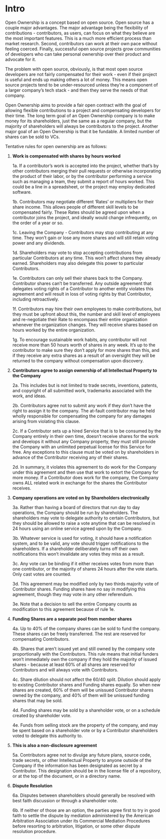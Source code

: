 # Intro

Open Ownership is a concept based on open source. Open source has a couple major advantages. The major advantage being the flexibility of contributions - contributors, as users, can focus on what they believe are the most important features. This is a much more efficient process than market research. Second, contributors can work at their own pace without feeling coerced. Finally, successful open source projects grow communities of developers who can take personal ownership over their product and advocate for it. 

The problem with open source, obviously, is that most open source developers are not fairly compensated for their work - even if their project is useful and ends up making others a lot of money. This means open source projects tend to be under-resourced unless they’re a component of a larger company’s tech stack - and then they serve the needs of that company. 

Open Ownership aims to provide a fair open contract with the goal of allowing flexible contributions to a project and compensating developers for their time. The long term goal of an Open Ownership company is to make money for its shareholders, just the same as a regular company, but the majority of shareholders will always be contributors to the project. Another major goal of an Open Ownership is that it be fundable. A limited number of shares can be sold to VCs. 

Tentative rules for open ownership are as follows:

1. **Work is compensated with shares by hours worked**

	1a. If a contributor’s work is accepted into the project, whether that’s by other contributors merging their pull requests or otherwise incorporating the product of their labor, or by the contributor performing a service such as managing a team, they submit a report of hours worked. This could be a line in a spreadsheet, or the project may employ dedicated software.

	1b. Contributors may negotiate different ‘Rates’ or multipliers for their share income. This allows people of different skill levels to be compensated fairly. These Rates should be agreed upon when a contributor joins the project, and ideally would change infrequently, on the order of a year or so.

	1c. Leaving the Company - Contributors may stop contributing at any time. They won’t gain or lose any more shares and will still retain voting power and any dividends.

	1d. Shareholders may vote to stop accepting contributions from particular Contributors at any time. This won’t affect shares they already earned. Shareholders may also delegate this power to particular Contributors.

	1e. Contributors can only sell their shares back to the Company. Contributor shares can’t be transferred. Any outside agreement that delegates voting rights of a Contributor to another entity violates this agreement and will result in loss of voting rights by that Contributor, including retroactively.

	1f. Contributors may hire their own employees to make contributions, but they must be upfront about this, the number and skill level of employees and re-negotiate their Rate to encompass their entire organization whenever the organization changes. They will receive shares based on hours worked by the entire organization.

	1g. To encourage sustainable work habits, any contributor will not receive more than 50 hours worth of shares in any week. It’s up to the contributor to make sure they don’t apply for more shares than this, and if they receive any extra shares as a result of an oversight they will be returned to the company without compensation upon discovery. 
 
2. **Contributors agree to assign ownership of all Intellectual Property to the Company**

	2a. This includes but is not limited to trade secrets, inventions, patents, and copyright of all submitted work, trademarks associated with the work, and ideas. 
 
	2b. Contributors agree not to submit any work if they don’t have the right to assign it to the company. The at-fault contributor may be held wholly responsible for compensating the company for any damages arising from violating this clause.

	2c. If a Contributor sets up a hired Service that is to be consumed by the Company entirely in their own time, doesn’t receive shares for the work and develops it without any Company property, they must still provide the Company with an unlimited perpetual license for this Service for free. Any exceptions to this clause must be voted on by shareholders in advance of the Contributor receiving any of their shares.

	2d. In summary, it violates this agreement to do work for the Company under this agreement and then use that work to extort the Company for more money. If a Contributor does work for the company, the Company owns ALL related work in exchange for the shares the Contributor receives.

3. **Company operations are voted on by Shareholders electronically**

	3a. Rather than having a board of directors that run day to day operations, the Company should be run by shareholders. The shareholders may vote to delegate authority to certain Contributors, but they should be allowed to raise a vote anytime that can be resolved in 24 hours using an online service agreed upon by the Company.

	3b. Whatever service is used for voting, it should have a notification system, and to be valid, any vote should trigger notifications to the shareholders. If a shareholder deliberately turns off their own notifications this won’t invalidate any votes they miss as a result.

	3c. Any vote can be binding if it either receives votes from more than one contributor, or the majority of shares 24 hours after the vote starts. Only cast votes are counted.

	3d. This agreement may be modified only by two thirds majority vote of Contributor shares. Funding shares have no say in modifying this agreement, though they may vote in any other referendum.

	3e. Note that a decision to sell the entire Company counts as modification to this agreement because of rule 1e.

4. **Funding Shares are a separate pool from member shares**

	4a. Up to 40% of the company shares can be sold to fund the company. These shares can be freely transferred. The rest are reserved for compensating Contributors.

	4b. Shares that aren’t issued yet and still owned by the company vote proportionally with the Contributors. This rule means that initial funders won’t immediately own the company if they hold the majority of issued shares - because at least 60% of all shares are reserved for Contributors and will always vote with Contributors. 

	4c. Share dilution should not affect the 60/40 split. Dilution should apply to existing Contributor shares and Funding shares equally. So when new shares are created, 60% of them will be unissued Contributor shares owned by the company, and 40% of them will be unissued funding shares that may be sold. 

	4d. Funding shares may be sold by a shareholder vote, or on a schedule created by shareholder vote.

	4e. Funds from selling stock are the property of the company, and may be spent based on a shareholder vote or by a Contributor shareholders voted to delegate this authority to. 

5. **This is also a non-disclosure agreement**

	5a. Contributors agree not to divulge any future plans, source code, trade secrets, or other Intellectual Property to anyone outside of the Company if the information has been designated as secret by a Contributor. This designation should be in the license file of a repository, or at the top of the document, or in a directory name. 
 
6. **Dispute Resolution**

	6a. Disputes between shareholders should generally be resolved with best faith discussion or through a shareholder vote.

	6b. If neither of those are an option, the parties agree first to try in good faith to settle the dispute by mediation administered by the American Arbitration Association under its Commercial Mediation Procedures before resorting to arbitration, litigation, or some other dispute resolution procedure.
